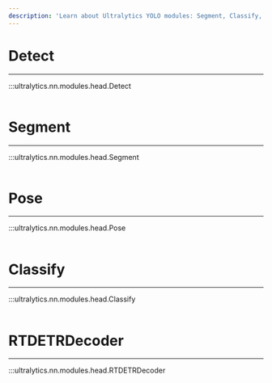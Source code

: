 ```yaml
---
description: 'Learn about Ultralytics YOLO modules: Segment, Classify, and RTDETRDecoder. Optimize object detection and classification in your project.'
---
```


# Detect
---
:::ultralytics.nn.modules.head.Detect
<br><br>

# Segment
---
:::ultralytics.nn.modules.head.Segment
<br><br>

# Pose
---
:::ultralytics.nn.modules.head.Pose
<br><br>

# Classify
---
:::ultralytics.nn.modules.head.Classify
<br><br>

# RTDETRDecoder
---
:::ultralytics.nn.modules.head.RTDETRDecoder
<br><br>
